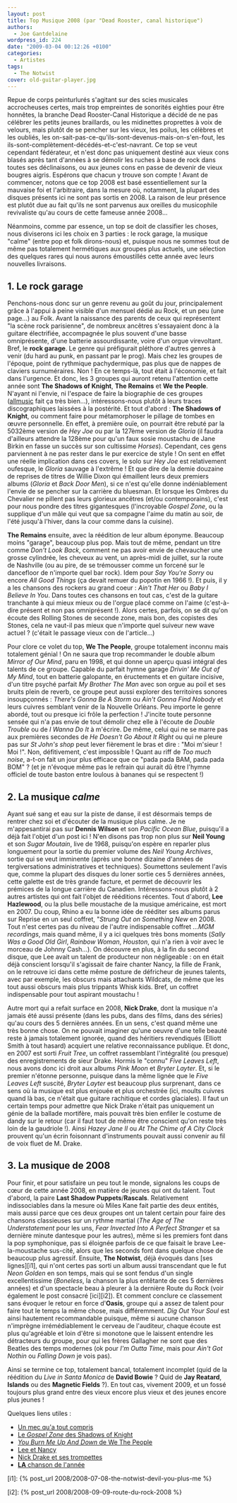 ```yaml
---
layout: post
title: Top Musique 2008 (par "Dead Rooster, canal historique")
authors:
  - Joe Gantdelaine
wordpress_id: 224
date: "2009-03-04 00:12:26 +0100"
categories:
  - Artistes
tags:
  - The Notwist
cover: old-guitar-player.jpg
---
```


Repue de corps peinturlurés s'agitant sur des scies musicales accrocheuses
certes, mais trop empreintes de sonorités eighties pour être honnêtes, la
branche Dead Rooster-Canal Historique a décidé de ne pas célébrer les petits
jeunes braillards, ou les midinettes proprettes à voix de velours, mais plutôt
de se pencher sur les vieux, les poilus, les célèbres et les oubliés, les
on-sait-pas-ce-qu'ils-sont-devenus-mais-on-s'en-fout, les
ils-sont-complètement-décédés-et-c'est-navrant. Ce top se veut cependant
fédérateur, et n'est donc pas uniquement destiné aux vieux cons blasés après
tant d'années à se démolir les ruches à base de rock dans toutes ses
déclinaisons, ou aux jeunes cons en passe de devenir de vieux bougres aigris.
Espérons que chacun y trouve son compte ! Avant de commencer, notons que ce top
2008 est basé essentiellement sur la mauvaise foi et l'arbitraire, dans la
mesure où, notamment, la plupart des disques présents ici ne sont pas sortis
en 2008. La raison de leur présence est plutôt due au fait qu'ils ne sont
parvenus aux oreilles du musicophile revivaliste qu'au cours de cette fameuse
année 2008…

Néanmoins, comme par essence, un top se doit de classifier les choses, nous
diviserons ici les choix en 3 parties : le rock garage, la musique "calme"
(entre pop et folk dirons-nous) et, puisque nous ne sommes tout de même pas
totalement hermétiques aux groupes plus actuels, une sélection des quelques
rares qui nous aurons émoustillés cette année avec leurs nouvelles livraisons.

## 1. Le rock garage

Penchons-nous donc sur un genre revenu au goût du jour, principalement grâce à
l'appui à peine visible d'un mensuel dédié au Rock, et un peu (une page…) au
Folk. Avant la naissance des parents de ceux qui représentent "la scène rock
parisienne", de nombreux ancêtres s'essayaient donc à la guitare électrifiée,
accompagnée le plus souvent d'une basse omniprésente, d'une batterie
assourdissante, voire d'un orgue virevoltant. Bref, le **rock garage**. Le genre
qui préfigurait pléthore d'autres genres à venir (du hard au punk, en passant
par le prog). Mais chez les groupes de l'époque, point de rythmique
pachydermique, pas plus que de nappes de claviers surnuméraires. Non ! En ce
temps-là, tout était à l'économie, et fait dans l'urgence. Et donc, les 3
groupes qui auront retenu l'attention cette année sont **The Shadows of
Knight**, **The Remains** et **We the People**. N'ayant ni l'envie, ni l'espace
de faire la biographie de ces groupes ([allmusic][1] fait ça très bien…),
intéressons-nous plutôt à leurs traces discographiques laissées à la postérité.
Et tout d'abord : **The Shadows of Knight**, ou comment faire pour métamorphoser
le pillage de tombes en œuvre personnelle. En effet, à première ouïe, on
pourrait être rebuté par la 5032ème version de _Hey Joe_ ou par la 127ème
version de _Gloria_ (il faudra d'ailleurs attendre la 128ème pour qu'un faux
sosie moustachu de Jane Birkin en fasse un succès sur son cultissime _Horses_).
Cependant, ces gens parviennent à ne pas rester dans le pur exercice de style !
On sent en effet une réelle implication dans ces covers, le solo sur _Hey Joe_
est relativement oufesque, le _Gloria_ sauvage à l'extrême ! Et que dire de la
demie douzaine de reprises de titres de Willie Dixon qui émaillent leurs deux
premiers albums (_Gloria_ et _Back Door Men_), si ce n'est qu'elle donne
indéniablement l'envie de se pencher sur la carrière du bluesman. Et lorsque les
Ombres du Chevalier ne pillent pas leurs glorieux ancêtres (et/ou
contemporains), c'est pour nous pondre des titres gigantesques (l'incroyable
_Gospel Zone_, ou la supplique d'un mâle qui veut que sa compagne l'aime du
matin au soir, de l'été jusqu'à l'hiver, dans la cour comme dans la cuisine).

**The Remains** ensuite, avec la réédition de leur album éponyme. Beaucoup moins
"garage", beaucoup plus pop. Mais tout de même, pendant un titre comme _Don't
Look Back_, comment ne pas avoir envie de chevaucher une grosse cylindrée, les
cheveux au vent, un après-midi de juillet, sur la route de Nashville (ou au
pire, de se trémousser comme un forcené sur le dancefloor de n'importe quel bar
rock). Idem pour _Say You're Sorry_ ou encore _All Good Things_ (ça devait
remuer du popotin en 1966 !). Et puis, il y a les chansons des rockers au grand
coeur : _Ain't That Her_ ou _Baby I Believe In You_. Dans toutes ces chansons en
tout cas, c'est de la guitare tranchante à qui mieux mieux ou de l'orgue placé
comme on l'aime (c'est-à-dire présent et non pas omniprésent !). Alors certes,
parfois, on se dit qu'on écoute des Rolling Stones de seconde zone, mais bon,
des copistes des Stones, cela ne vaut-il pas mieux que n'importe quel suiveur
new wave actuel ? (c'était le passage vieux con de l'article…)

Pour clore ce volet du top, **We The People**, groupe totalement inconnu mais
totalement génial ! On ne saura que trop recommander le double album _Mirror of
Our Mind_, paru en 1998, et qui donne un aperçu quasi intégral des talents de ce
groupe. Capable du parfait hymne garage _Drivin' Me Out of My Mind_, tout en
batterie galopante, en éructements et en guitare incisive, d'un titre psyché
parfait _My Brother The Man_ avec son orgue au poil et ses bruits plein de
reverb, ce groupe peut aussi explorer des territoires sonores insoupçonnés :
_There's Gonna Be A Storm_ ou _Ain't Gonna Find Nobody_ et leurs cuivres
semblant venir de la Nouvelle Orléans. Peu importe le genre abordé, tout ou
presque ici frôle la perfection ! J'incite toute personne sensée qui n'a pas
envie de tout démolir chez elle à l'écoute de _Double Trouble_ ou de _I Wanna Do
It_ à m'écrire. De même, celui qui ne se marre pas aux premières secondes de _He
Doesn't Go About It Right_ ou qui ne pleure pas sur _St John's shop_ peut lever
fièrement le bras et dire : "Moi m'sieur ! Moi !". Non, défitivement, c'est
impossible ! Quant au riff de _Too much noise_, a-t-on fait un jour plus
efficace que ce "pada pada BAM, pada pada BOM" ? (et je n'évoque même pas le
refrain qui aurait dû être l'hymne officiel de toute baston entre loulous à
bananes qui se respectent !)

## 2. La musique _calme_

Ayant sué sang et eau sur la piste de danse, il est désormais temps de rentrer
chez soi et d'écouter de la musique plus calme. Je ne m'appesantirai pas sur
**Dennis Wilson** et son _Pacific Ocean Blue_, puisqu'il a déjà fait l'objet
d'un post ici ! N'en disons pas trop non plus sur **Neil Young** et son _Sugar
Moutain_, live de 1968, puisqu'on espère en reparler plus longuement pour la
sortie du premier volume des _Neil Young Archives_, sortie qui se veut imminente
(après une bonne dizaine d'années de tergiversations administratives et
techniques). Soumettons seulement l'avis que, comme la plupart des disques du
loner sortie ces 5 dernières années, cette galette est de très grande facture,
et permet de découvrir les prémices de la longue carrière du Canadien.
Intéressons-nous plutôt à 2 autres artistes qui ont fait l'objet de rééditions
récentes. Tout d'abord, **Lee Hazlewood**, ou la plus belle moustache de la
musique américaine, est mort en 2007. Du coup, Rhino a eu la bonne idée de
rééditer ses albums parus sur Reprise en un seul coffret, "_Strung Out on
Something New_ en 2008. Tout n'est certes pas du niveau de l'autre indispensable
coffret _…MGM recordings_, mais quand même, il y a ici quelques très bons
moments (_Sally Was a Good Old Girl_, _Rainbow Woman_, _Houston_, qui n'a rien à
voir avec le morceau de Johnny Cash…). On découvre en plus, à la fin du second
disque, que Lee avait un talent de producteur non négligeable : on en était déjà
conscient lorsqu'il s'agissait de faire chanter Nancy, la fille de Frank, on le
retrouve ici dans cette même posture de défricheur de jeunes talents, avec par
exemple, les obscurs mais attachants Wildcats, de même que les tout aussi
obscurs mais plus trippants Whisk kids. Bref, un coffret indispensable pour tout
aspirant moustachu !

Autre mort qui a refait surface en 2008, **Nick Drake**, dont la musique n'a
jamais été aussi présente (dans les pubs, dans des films, dans des séries) qu'au
cours des 5 dernières années. En un sens, c'est quand même une très bonne chose.
On ne pouvait imaginer qu'une oeuvre d'une telle beauté reste à jamais
totalement ignorée, quand des héritiers revendiqués (Elliott Smith à tout
hasard) acquiert une relative reconnaissance publique. Et donc, en 2007 est
sorti _Fruit Tree_, un coffret rassemblant l'intégralité (ou presque) des
enregistrements de sieur Drake. Hormis le "connu" _Five Leaves Left_, nous avons
donc ici droit aux albums _Pink Moon_ et _Bryter Layter_. Et, si le premier
n'étonne personne, puisque dans la même lignée que le _Five Leaves Left_
suscité, _Bryter Layter_ est beaucoup plus surprenant, dans ce sens où la
musique est plus enjouée et plus orchestrée (ici, moults cuivres quand là bas,
ce n'était que guitare rachitique et cordes glaciales). Il faut un certain temps
pour admettre que Nick Drake n'était pas uniquement un génie de la ballade
mortifère, mais pouvait très bien enfiler le costume de dandy sur le retour (car
il faut tout de même être conscient qu'on reste très loin de la gaudriole !).
Ainsi _Hazey Jane II_ ou _At The Chime of A City Clock_ prouvent qu'un écrin
foisonnant d'instruments pouvait aussi convenir au fil de voix fluet de M.
Drake.

## 3. La musique de 2008

Pour finir, et pour satisfaire un peu tout le monde, signalons les coups de cœur
de cette année 2008, en matière de jeunes qui ont du talent. Tout d'abord, la
paire **Last Shadow Puppets**/**Rascals**. Relativement indissociables dans la
mesure où Miles Kane fait partie des deux entités, mais aussi parce que ces deux
groupes ont un talent certain pour faire des chansons classieuses sur un rythme
martial (_The Age of The Understatement_ pour les uns, _Fear Invected Into A
Perfect Stranger_ et sa dernière minute dantesque pour les autres), même si les
premiers font dans la pop symphonique, pas si éloignée parfois de ce que faisait
le brave Lee-la-moustache sus-cité, alors que les seconds font dans quelque
chose de beaucoup plus agressif. Ensuite, **The Notwist**, déjà évoqués dans
[ses lignes][i1], qui n'ont certes pas sorti un album aussi transcendant que le
fut _Neon Golden_ en son temps, mais qui se sont fendus d'un single
excellentissime (_Boneless_, la chanson la plus entêtante de ces 5 dernières
années) et d'un spectacle beau à pleurer à la dernière Route du Rock (voir
également le post consacré [ici][i2]). Et comment conclure ce classement sans
évoquer le retour en force d'**Oasis**, groupe qui a assez de talent pour faire
tout le temps la même chose, mais différemment. _Dig Out Your Soul_ est ainsi
hautement recommandable puisque, même si aucune chanson n'imprègne
irrémédiablement le cerveau de l'auditeur, chaque écoute est plus qu'agréable et
loin d'être si monotone que le laissent entendre les détracteurs du groupe, pour
qui les frères Gallagher ne sont que des Beatles des temps modernes (ok pour
_I'm Outta Time_, mais pour _Ain't Got Nothin_ ou _Falling Down_ je vois pas).

Ainsi se termine ce top, totalement bancal, totalement incomplet (quid de la
réédition du _Live in Santa Monica_ de **David Bowie** ? Quid de **Jay
Reatard**, **Islands** ou des **Magnetic Fields** ?). En tout cas, vivement
2009, et un fossé toujours plus grand entre des vieux encore plus vieux et des
jeunes encore plus jeunes !

Quelques liens utiles :

- [Un mec qu'a tout compris](http://www.youtube.com/watch?v=qdYf3de-nHY)
- [Le _Gospel Zone_ des Shadows of Knight](http://www.deezer.com/track/760963)
- [_You Burn Me Up And Down_ de We The People][2]
- [Lee et Nancy](http://www.youtube.com/watch?v=mQiDs9tKZv4)
- [Nick Drake et ses trompettes](http://www.deezer.com/track/146153)
- [**LA** chanson de l'année](http://www.deezer.com/track/985378)

[1]: http://www.allmusic.com
[2]: https://song.link/i/1470532632

[i1]: {% post_url 2008/2008-07-08-the-notwist-devil-you-plus-me %}

[i2]: {% post_url 2008/2008-09-09-route-du-rock-2008 %}
